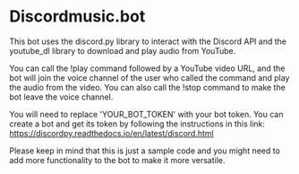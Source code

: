 # Discordmusic.bot
This bot uses the discord.py library to interact with the Discord API and the youtube_dl library to download and play audio from YouTube.

You can call the !play command followed by a YouTube video URL, and the bot will join the voice channel of the user who called the command and play the audio from the video. You can also call the !stop command to make the bot leave the voice channel.

You will need to replace 'YOUR_BOT_TOKEN' with your bot token. You can create a bot and get its token by following the instructions in this link: https://discordpy.readthedocs.io/en/latest/discord.html

Please keep in mind that this is just a sample code and you might need to add more functionality to the bot to make it more versatile.
